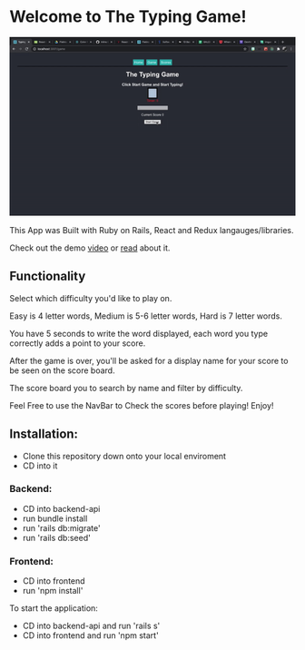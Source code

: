 # Welcome to The Typing Game!

![alt-text](/frontend/src/gif/typing.gif)

This App was Built with Ruby on Rails, React and Redux langauges/libraries.

Check out the demo [video](https://drive.google.com/file/d/1Rrt2VFNhYFobtLjD1-xlZIbDNAxaldDm/view?usp=sharing) or [read](https://dev.to/mindful_developer/react-redux-project-aaj) about it.

## Functionality

Select which difficulty you'd like to play on.

Easy is 4 letter words, Medium is 5-6 letter words, Hard is 7 letter words.

You have 5 seconds to write the word displayed, each word you type correctly adds a point to your score.

After the game is over, you'll be asked for a display name for your score to be seen on the score board.

The score board you to search by name and filter by difficulty.

Feel Free to use the NavBar to Check the scores before playing! Enjoy!

## Installation:

- Clone this repository down onto your local enviroment
- CD into it

### Backend:

- CD into backend-api
- run bundle install
- run 'rails db:migrate'
- run 'rails db:seed'

### Frontend:

- CD into frontend
- run 'npm install'

To start the application:

- CD into backend-api and run 'rails s'
- CD into frontend and run 'npm start'
